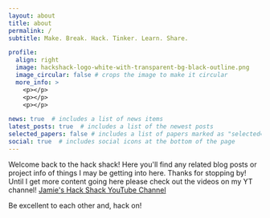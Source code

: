 ```yaml
---
layout: about
title: about
permalink: /
subtitle: Make. Break. Hack. Tinker. Learn. Share.

profile:
  align: right
  image: hackshack-logo-white-with-transparent-bg-black-outline.png
  image_circular: false # crops the image to make it circular
  more_info: >
    <p></p>
    <p></p>
    <p></p>

news: true  # includes a list of news items
latest_posts: true  # includes a list of the newest posts
selected_papers: false # includes a list of papers marked as "selected={true}"
social: true  # includes social icons at the bottom of the page
---
```


Welcome back to the hack shack! Here you'll find any related blog posts or project info of things I may be getting into here.
Thanks for stopping by! 
Until I get more content going here please check out the videos on my YT channel!
[Jamie's Hack Shack YouTube Channel](https://www.youtube.com/@JamiesHackShack)


Be excellent to each other and, hack on!




